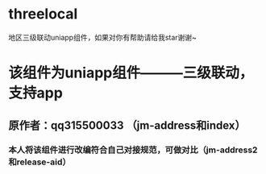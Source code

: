 # threelocal
地区三级联动uniapp组件，如果对你有帮助请给我star谢谢~

# 该组件为uniapp组件———三级联动，支持app
## 原作者：qq315500033 （jm-address和index）
### 本人将该组件进行改编符合自己对接规范，可做对比（jm-address2和release-aid）
